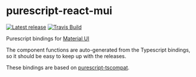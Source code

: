 # purescript-react-mui

[![Latest release](https://pursuit.purescript.org/packages/purescript-react-mui/badge)](https://pursuit.purescript.org/packages/purescript-react-mui)
[![Travis Build](https://travis-ci.org/doolse/purescript-react-mui.svg?branch=master)](https://travis-ci.org/doolse/purescript-react-mui)

Purescript bindings for [Material UI](https://material-ui.com/)

The component functions are auto-generated from the Typescript bindings, so it should be easy to keep up with the releases.

These bindings are based on [purescript-tscompat](http://github.com/doolse/purescript-tscompat).